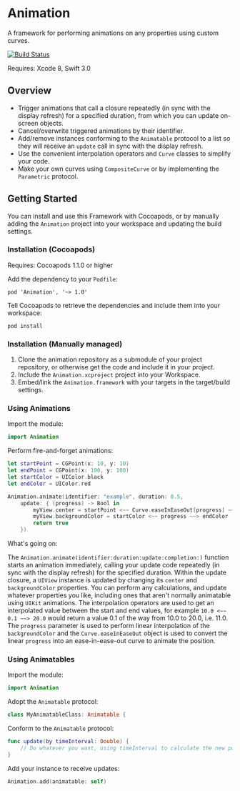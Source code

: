 # Animation

A framework for performing animations on any properties using custom curves.

[![Build Status](https://travis-ci.org/j-h-a/Animation.svg?branch=develop)](https://travis-ci.org/j-h-a/Animation)

Requires: Xcode 8, Swift 3.0

## Overview

 - Trigger animations that call a closure repeatedly (in sync with the display refresh)
   for a specified duration, from which you can update on-screen objects.
 - Cancel/overwrite triggered animations by their identifier.
 - Add/remove instances conforming to the `Animatable` protocol to a list so they will
   receive an `update` call in sync with the display refresh.
 - Use the convenient interpolation operators and `Curve` classes to simplify your code.
 - Make your own curves using `CompositeCurve` or by implementing the `Parametric` protocol.

## Getting Started

You can install and use this Framework with Cocoapods, or by manually adding the
`Animation` project into your workspace and updating the build settings.

### Installation (Cocoapods)

Requires: Cocoapods 1.1.0 or higher

Add the dependency to your `Podfile`:

```
pod 'Animation', '~> 1.0'
```

Tell Cocoapods to retrieve the dependencies and include them into your workspace:

```
pod install
```

### Installation (Manually managed)

 1. Clone the animation repository as a submodule of your project repository, or otherwise
    get the code and include it in your project.
 2. Include the `Animation.xcproject` project into your Workspace.
 3. Embed/link the `Animation.framework` with your targets in the target/build settings.


### Using Animations

Import the module:

``` swift
import Animation
```

Perform fire-and-forget animations:

``` swift
let startPoint = CGPoint(x: 10, y: 10)
let endPoint = CGPoint(x: 100, y: 100)
let startColor = UIColor.black
let endColor = UIColor.red

Animation.animate(identifier: "example", duration: 0.5,
    update: { (progress) -> Bool in
        myView.center = startPoint <~~ Curve.easeInEaseOut[progress] ~~> endPoint
        myView.backgroundColor = startColor <~~ progress ~~> endColor
        return true
    })
```

What's going on:

The `Animation.animate(identifier:duration:update:completion:)` function starts an animation
immediately, calling your update code repeatedly (in sync with the display refresh) for the
specified duration. Within the update closure, a `UIView` instance is updated by changing its
`center` and `backgroundColor` properties. You can perform any calculations, and update
whatever properties you like, including ones that aren't normally animatable using `UIKit`
animations. The interpolation operators are used to get an interpolated value between the
start and end values, for example `10.0 <~~ 0.1 ~~> 20.0` would return a value 0.1 of the way
from 10.0 to 20.0, i.e. 11.0. The `progress` parameter is used to perform linear interpolation
of the `backgroundColor` and the `Curve.easeInEaseOut` object is used to convert the linear
`progress` into an ease-in-ease-out curve to animate the position.

### Using Animatables

Import the module:

``` swift
import Animation
```

Adopt the `Animatable` protocol:

``` swift
class MyAnimatableClass: Animatable {
```

Conform to the `Animatable` protocol:

``` swift
func update(by timeInterval: Double) {
    // Do whatever you want, using timeInterval to calculate the new position of things
}
```

Add your instance to receive updates:

``` swift
Animation.add(animatable: self)
```
